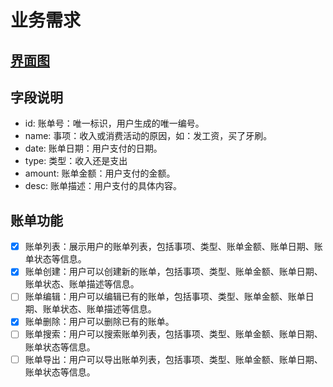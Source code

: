 # 业务需求

## [界面图](./public/images/bill.png)

## 字段说明

- id: 账单号：唯一标识，用户生成的唯一编号。
- name: 事项：收入或消费活动的原因，如：发工资，买了牙刷。
- date: 账单日期：用户支付的日期。
- type: 类型：收入还是支出
- amount: 账单金额：用户支付的金额。
- desc: 账单描述：用户支付的具体内容。

## 账单功能

- [x] 账单列表：展示用户的账单列表，包括事项、类型、账单金额、账单日期、账单状态等信息。
- [x] 账单创建：用户可以创建新的账单，包括事项、类型、账单金额、账单日期、账单状态、账单描述等信息。
- [ ] 账单编辑：用户可以编辑已有的账单，包括事项、类型、账单金额、账单日期、账单状态、账单描述等信息。
- [x] 账单删除：用户可以删除已有的账单。
- [ ] 账单搜索：用户可以搜索账单列表，包括事项、类型、账单金额、账单日期、账单状态等信息。
- [ ] 账单导出：用户可以导出账单列表，包括事项、类型、账单金额、账单日期、账单状态等信息。
